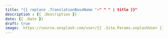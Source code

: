 ```yaml
---
title: "{{ replace .TranslationBaseName "-" " " | title }}"
description : {{ .Description }}
date: {{ .Date }}
draft: true
image:  https://source.unsplash.com/user/{{ .Site.Params.unplashUser }} 
---
```

